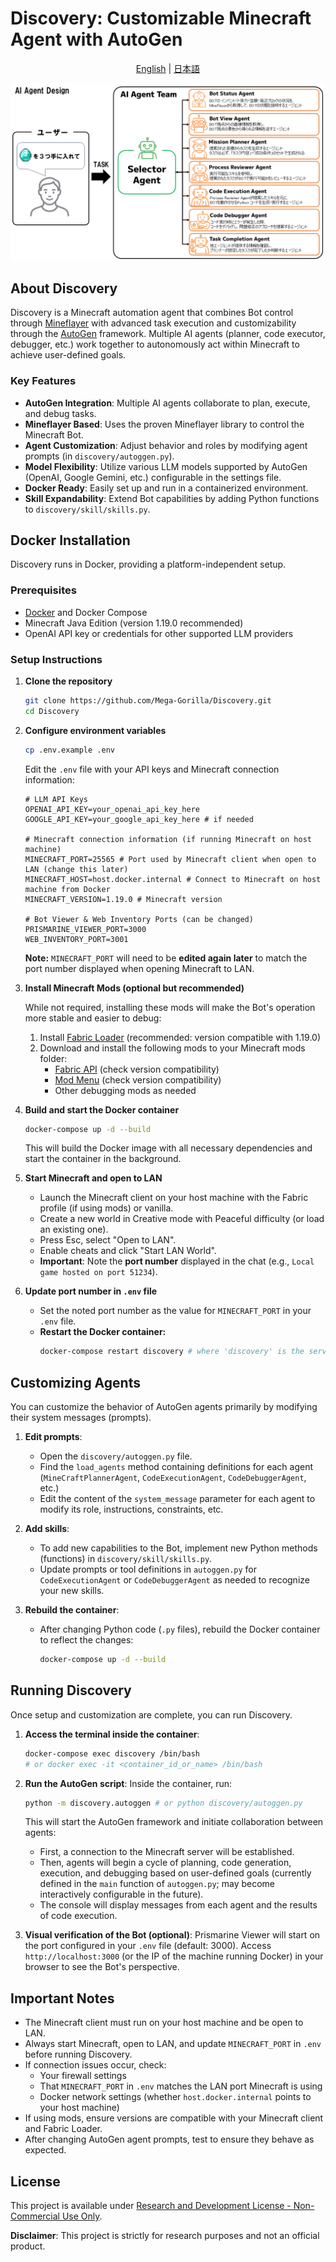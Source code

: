 # Discovery: Customizable Minecraft Agent with AutoGen

<div align="center">

[English](README.md) | [日本語](README-jp.md)

![MinecraftAI](https://github.com/Mega-Gorilla/Discovery/blob/main/images/MinecraftAI.png?raw=true)
</div>

## About Discovery

Discovery is a Minecraft automation agent that combines Bot control through [Mineflayer](https://github.com/PrismarineJS/mineflayer) with advanced task execution and customizability through the [AutoGen](https://github.com/microsoft/autogen) framework. Multiple AI agents (planner, code executor, debugger, etc.) work together to autonomously act within Minecraft to achieve user-defined goals.

### Key Features

- **AutoGen Integration**: Multiple AI agents collaborate to plan, execute, and debug tasks.
- **Mineflayer Based**: Uses the proven Mineflayer library to control the Minecraft Bot.
- **Agent Customization**: Adjust behavior and roles by modifying agent prompts (in `discovery/autoggen.py`).
- **Model Flexibility**: Utilize various LLM models supported by AutoGen (OpenAI, Google Gemini, etc.) configurable in the settings file.
- **Docker Ready**: Easily set up and run in a containerized environment.
- **Skill Expandability**: Extend Bot capabilities by adding Python functions to `discovery/skill/skills.py`.

## Docker Installation

Discovery runs in Docker, providing a platform-independent setup.

### Prerequisites

- [Docker](https://www.docker.com/products/docker-desktop/) and Docker Compose
- Minecraft Java Edition (version 1.19.0 recommended)
- OpenAI API key or credentials for other supported LLM providers

### Setup Instructions

1. **Clone the repository**
   ```bash
   git clone https://github.com/Mega-Gorilla/Discovery.git
   cd Discovery
   ```

2. **Configure environment variables**
   ```bash
   cp .env.example .env
   ```
   
   Edit the `.env` file with your API keys and Minecraft connection information:
   ```dotenv
   # LLM API Keys
   OPENAI_API_KEY=your_openai_api_key_here
   GOOGLE_API_KEY=your_google_api_key_here # if needed

   # Minecraft connection information (if running Minecraft on host machine)
   MINECRAFT_PORT=25565 # Port used by Minecraft client when open to LAN (change this later)
   MINECRAFT_HOST=host.docker.internal # Connect to Minecraft on host machine from Docker
   MINECRAFT_VERSION=1.19.0 # Minecraft version

   # Bot Viewer & Web Inventory Ports (can be changed)
   PRISMARINE_VIEWER_PORT=3000
   WEB_INVENTORY_PORT=3001
   ```
   **Note:** `MINECRAFT_PORT` will need to be **edited again later** to match the port number displayed when opening Minecraft to LAN.

3. **Install Minecraft Mods (optional but recommended)**

   While not required, installing these mods will make the Bot's operation more stable and easier to debug:
   1. Install [Fabric Loader](https://fabricmc.io/use/installer/) (recommended: version compatible with 1.19.0)
   2. Download and install the following mods to your Minecraft mods folder:
      * [Fabric API](https://modrinth.com/mod/fabric-api) (check version compatibility)
      * [Mod Menu](https://modrinth.com/mod/modmenu) (check version compatibility)
      * Other debugging mods as needed

4. **Build and start the Docker container**
   ```bash
   docker-compose up -d --build
   ```
   
   This will build the Docker image with all necessary dependencies and start the container in the background.

5. **Start Minecraft and open to LAN**
   - Launch the Minecraft client on your host machine with the Fabric profile (if using mods) or vanilla.
   - Create a new world in Creative mode with Peaceful difficulty (or load an existing one).
   - Press Esc, select "Open to LAN".
   - Enable cheats and click "Start LAN World".
   - **Important**: Note the **port number** displayed in the chat (e.g., `Local game hosted on port 51234`).

6. **Update port number in `.env` file**
   - Set the noted port number as the value for `MINECRAFT_PORT` in your `.env` file.
   - **Restart the Docker container:**
     ```bash
     docker-compose restart discovery # where 'discovery' is the service name defined in docker-compose.yml
     ```

## Customizing Agents

You can customize the behavior of AutoGen agents primarily by modifying their system messages (prompts).

1. **Edit prompts**:
   - Open the `discovery/autoggen.py` file.
   - Find the `load_agents` method containing definitions for each agent (`MineCraftPlannerAgent`, `CodeExecutionAgent`, `CodeDebuggerAgent`, etc.)
   - Edit the content of the `system_message` parameter for each agent to modify its role, instructions, constraints, etc.

2. **Add skills**:
   - To add new capabilities to the Bot, implement new Python methods (functions) in `discovery/skill/skills.py`.
   - Update prompts or tool definitions in `autoggen.py` for `CodeExecutionAgent` or `CodeDebuggerAgent` as needed to recognize your new skills.

3. **Rebuild the container**:
   - After changing Python code (`.py` files), rebuild the Docker container to reflect the changes:
     ```bash
     docker-compose up -d --build
     ```

## Running Discovery

Once setup and customization are complete, you can run Discovery.

1. **Access the terminal inside the container**:
   ```bash
   docker-compose exec discovery /bin/bash
   # or docker exec -it <container_id_or_name> /bin/bash
   ```

2. **Run the AutoGen script**:
   Inside the container, run:
   ```bash
   python -m discovery.autoggen # or python discovery/autoggen.py
   ```

   This will start the AutoGen framework and initiate collaboration between agents:
   - First, a connection to the Minecraft server will be established.
   - Then, agents will begin a cycle of planning, code generation, execution, and debugging based on user-defined goals (currently defined in the `main` function of `autoggen.py`; may become interactively configurable in the future).
   - The console will display messages from each agent and the results of code execution.

3. **Visual verification of the Bot (optional)**:
   Prismarine Viewer will start on the port configured in your `.env` file (default: 3000). Access `http://localhost:3000` (or the IP of the machine running Docker) in your browser to see the Bot's perspective.

## Important Notes

- The Minecraft client must run on your host machine and be open to LAN.
- Always start Minecraft, open to LAN, and update `MINECRAFT_PORT` in `.env` before running Discovery.
- If connection issues occur, check:
  - Your firewall settings
  - That `MINECRAFT_PORT` in `.env` matches the LAN port Minecraft is using
  - Docker network settings (whether `host.docker.internal` points to your host machine)
- If using mods, ensure versions are compatible with your Minecraft client and Fabric Loader.
- After changing AutoGen agent prompts, test to ensure they behave as expected.

## License

This project is available under [Research and Development License - Non-Commercial Use Only](LICENSE).

**Disclaimer**: This project is strictly for research purposes and not an official product.
